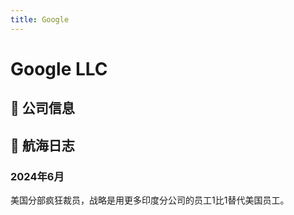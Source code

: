 ```yaml
---
title: Google
---
```


# Google LLC

## 📌 公司信息

<DirectHireCompanyTable state="california" city="san-jose" companyJsonFileName="google" />

## 🚢 航海日志

### 2024年6月

美国分部疯狂裁员，战略是用更多印度分公司的员工1比1替代美国员工。